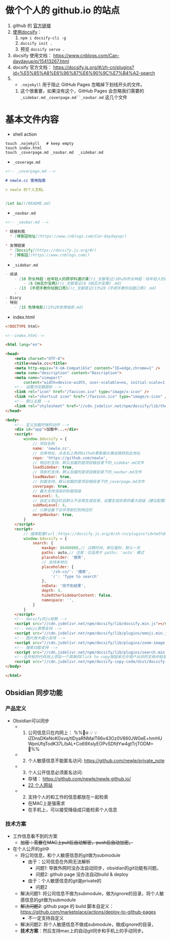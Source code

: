 # 做个个人的 github.io 的站点
1. github 的 [官方链接](https://docs.github.com/zh/pages/getting-started-with-github-pages/creating-a-github-pages-site)
2. [使用docsify](https://www.jianshu.com/p/4883e95aa903)： 
	1. `npm i docsify-cli -g`
	2. `docsify init .`
	3. 预览 `docsify serve .`
3. docsify 使用文档： https://www.cnblogs.com/Can-daydayup/p/15413267.html
4. docsify 官方文档： https://docsify.js.org/#/zh-cn/plugins?id=%E5%85%A8%E6%96%87%E6%90%9C%E7%B4%A2-search
5. -   `.nojekyll` 用于阻止 GitHub Pages 忽略掉下划线开头的文件。  
	1. 这个很重要，如果没有这个，GitHub Pages 会忽略我们需要的 `_sidebar.md` `_coverpage.md``_navbar.md` 这几个文件
# 基本文件内容
- shell action
```shell
touch .nojekyll   # keep empty
touch index.html
touch _coverpage.md	_navbar.md	_sidebar.md
```
- `_coverage.md`
```markdown
<!-- _coverpage.md -->

# newle.cc 使用指南

> newle 的个人文档。


[Let Go](/README.md)
```
- `_navbar.md`
```markdown
<!-- _navbar.md -->

* 链接到我
  * [博客园地址](https://www.cnblogs.com/Can-daydayup/)

* 友情链接
  * [Docsify](https://docsify.js.org/#/)
  * [博客园](https://www.cnblogs.com/)
```
- `_sidebar.md`
```markdown
- 阅读
	- [10 所长林超：给年轻人的跨学科通识课](z_文献笔记/10%20所长林超：给年轻人的跨学科通识课.md)
		- [6《纳瓦尔宝典》](z_文献笔记/6《纳瓦尔宝典》.md)
	- [13 《手把手教你玩脱口秀》](z_文献笔记/13%20《手把手教你玩脱口秀》.md)
	-
- Diary
- 特别
	- [15 色情电影](15%20色情电影.md)
```
- index.html
```html
<!DOCTYPE html>

<!--index.html-->

<html lang="en">

<head>
    <meta charset="UTF-8">
    <title>newle.cc</title>
    <meta http-equiv="X-UA-Compatible" content="IE=edge,chrome=1" />
    <meta name="description" content="Description">
    <meta name="viewport"
        content="width=device-width, user-scalable=no, initial-scale=1.0, maximum-scale=1.0, minimum-scale=1.0">
    <!-- 设置浏览器图标 -->
    <link rel="icon" href="/favicon.ico" type="image/x-icon" />
    <link rel="shortcut icon" href="/favicon.ico" type="image/x-icon" />
    <!-- 默认主题 -->
    <link rel="stylesheet" href="//cdn.jsdelivr.net/npm/docsify/lib/themes/vue.css">
</head>

<body>
    <!-- 定义加载时候的动作 -->
    <div id="app">加载中...</div>
    <script>
        window.$docsify = {
            // 项目名称
            name: 'newle.cc',
            // 仓库地址，点击右上角的Github章鱼猫头像会跳转到此地址
            repo: 'https://github.com/newle',
            // 侧边栏支持，默认加载的是项目根目录下的_sidebar.md文件
            loadSidebar: true,
            // 导航栏支持，默认加载的是项目根目录下的_navbar.md文件
            loadNavbar: true,
            // 封面支持，默认加载的是项目根目录下的_coverpage.md文件
            coverpage: true,
            // 最大支持渲染的标题层级
            maxLevel: 5,
            // 自定义侧边栏后默认不会再生成目录，设置生成目录的最大层级（建议配置为2-4）
            subMaxLevel: 4,
            // 小屏设备下合并导航栏到侧边栏
            mergeNavbar: true,
        }
    </script>
    <script>
        // 搜索配置(url：https://docsify.js.org/#/zh-cn/plugins?id=%e5%85%a8%e6%96%87%e6%90%9c%e7%b4%a2-search)
        window.$docsify = {
            search: {
                maxAge: 86400000,// 过期时间，单位毫秒，默认一天
                paths: auto,// 注意：仅适用于 paths: 'auto' 模式
                placeholder: '搜索',
                // 支持本地化
                placeholder: {
                    '/zh-cn/': '搜索',
                    '/': 'Type to search'
                },
                noData: '找不到结果',
                depth: 4,
                hideOtherSidebarContent: false,
                namespace: '',
            }
        }
    </script>
    <!-- docsify的js依赖 -->
    <script src="//cdn.jsdelivr.net/npm/docsify/lib/docsify.min.js"></script>
    <!-- emoji表情支持 -->
    <script src="//cdn.jsdelivr.net/npm/docsify/lib/plugins/emoji.min.js"></script>
    <!-- 图片放大缩小支持 -->
    <script src="//cdn.jsdelivr.net/npm/docsify/lib/plugins/zoom-image.min.js"></script>
    <!-- 搜索功能支持 -->
    <script src="//cdn.jsdelivr.net/npm/docsify/lib/plugins/search.min.js"></script>
    <!--在所有的代码块上添加一个简单的Click to copy按钮来允许用户从你的文档中轻易地复制代码-->
    <script src="//cdn.jsdelivr.net/npm/docsify-copy-code/dist/docsify-copy-code.min.js"></script>
</body>

</html>
```

## Obsidian 同步功能
### 产品定义
- Obsidian可以同步
	- 1. 公司信息只在内网上： %%🔐α 💡 💡iZDnsDKeNoKGsvq/tlDyaRNMalT66v43Oz0V860JW0eE+hmHUWpnUfqTodK37L/bAL+Co69XslyEOPvSDfdYw4gtTrjTODM= 🔐%%
	- 2. 个人敏感信息不能匿名访问: https://github.com/newle/private_note
	- 3. 个人公开信息必须匿名访问: 
		- 存储： https://github.com/newle/newle.github.io/ 
		- [22 个人网站](22%20个人网站.md)
	- 2. 支持个人的和工作的信息都放在一起检索
		- 在MAC上是强需求
		- 在手机上，可以接受降级成只能检索个人信息
### 技术方案
- 工作信息看不到的方案
	- ~~加密：需要在MAC上pull后自动解密，push后自动加密。~~
- 在个人公开的git中
	- 将公司信息，和个人敏感信息的git做为submodule
		- 由于：公司信息在外网无法解析
			- 问题1: 导致外网时没办法自动同步，obsidian的git功能有问题。
			- 问题2: github page 没办法自动build & deploy
		- 由于：个人敏感信息的git是private的
			- 问题2 
	- 解决问题1: 将公司信息不做为submodule，做为ignore的目录，将个人敏感信息的git做为submodule
	- ~~解决问题2~~: github page 的 build 脚本自定义： https://github.com/marketplace/actions/deploy-to-github-pages
		- 不一定支持自定义
	- 解决问题2: 将个人敏感信息不做成submodule，做成ignore的目录，
	- **技术方案**：然后支持mac上的自动git同步和手机上的手动同步。